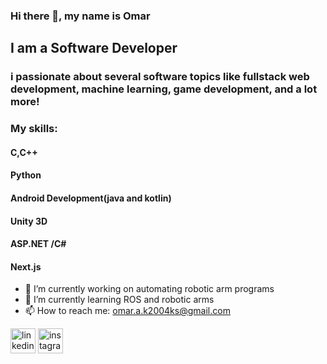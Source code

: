 ### Hi there 👋, my name is Omar
## I am a Software Developer
### i passionate about several software topics like fullstack web development, machine learning, game development, and a lot more!

### My skills:
#### C,C++
#### Python
#### Android Development(java and kotlin)
#### Unity 3D
#### ASP.NET /C#
#### Next.js


- 🔭 I’m currently working on automating robotic arm programs 
- 🌱 I’m currently learning ROS and robotic arms 
- 📫 How to reach me: omar.a.k2004ks@gmail.com 


[<img src='https://cdn.jsdelivr.net/npm/simple-icons@3.0.1/icons/linkedin.svg' alt='linkedin' height='40'>](https://www.linkedin.com/in/https://www.linkedin.com/in/omar-ak-870b0826b//)  [<img src='https://cdn.jsdelivr.net/npm/simple-icons@3.0.1/icons/instagram.svg' alt='instagram' height='40'>](https://www.instagram.com/https://www.instagram.com/0m4r.ak9//)  

